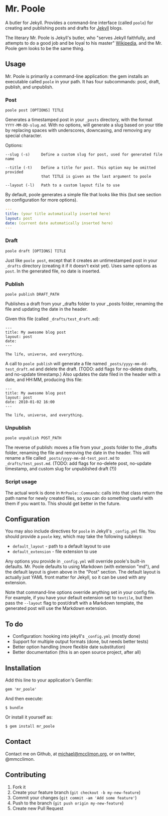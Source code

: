 # Mr. Poole

A butler for Jekyll. Provides a command-line interface (called `poole`) for
creating and publishing posts and drafts for [Jekyll](http://jekyllrb.com)
blogs.

The literary Mr. Poole is Jekyll's butler, who "serves Jekyll faithfully, and
attempts to do a good job and be loyal to his master"
[Wikipedia](http://en.wikipedia.org/wiki/Jekyll_and_hyde#Mr._Poole), and the
Mr. Poole gem looks to be the same thing.

## Usage

Mr. Poole is primarily a command-line application: the gem installs an
executable called `poole` in your path. It has four subcommands: post, draft,
publish, and unpublish.

### Post

    poole post [OPTIONS] TITLE

Generates a timestamped post in your `_posts` directory, with the format
`YYYY-MM-DD-slug.md`. With no options, will generate a slug based on your title
by replacing spaces with underscores, downcasing, and removing any special
character.

Options:

```
--slug (-s)     Define a custom slug for post, used for generated file name

--title (-t)    Define a title for post. This option may be omitted provided
                that TITLE is given as the last argument to poole

--layout (-l)   Path to a custom layout file to use
```

By default, poole generates a simple file that looks like this (but see section
on configuration for more options).

```yaml
---
title: (your title automatically inserted here)
layout: post
date: (current date automatically inserted here)
---
```

### Draft

    poole draft [OPTIONS] TITLE

Just like `poole post`, except that it creates an untimestamped post in your
`_drafts` directory (creating it if it doesn't exist yet). Uses same options
as `post`. In the generated file, no date is inserted.

### Publish

    poole publish DRAFT_PATH

Publishes a draft from your _drafts folder to your _posts folder, renaming the
file and updating the date in the header.

Given this file (called `_drafts/test_draft.md`):

```
---
title: My awesome blog post
layout: post
date:
---

The life, universe, and everything.
```

A call to `poole publish` will generate a file named
`_posts/yyyy-mm-dd-test_draft.md` and delete the draft. (TODO: add flags for
no-delete drafts, and no-update timestamp.) Also updates the date filed in the
header with a date, and HH:MM, producing this file:

```
---
title: My awesome blog post
layout: post
date: 2010-01-02 16:00
---

The life, universe, and everything.
```

### Unpublish

    poole unpublish POST_PATH

The reverse of publish: moves a file from your _posts folder to the _drafts
folder, renaming the file and removing the date in the header. This will
rename a file called `_posts/yyyy-mm-dd-test_post.md` to
`_drafts/test_post.md`. (TODO: add flags for no-delete post, no-update
timestamp, and custom slug for unpublished draft (?))


### Script usage

The actual work is done in `MrPoole::Commands`: calls into that class return
the path name for newly created files, so you can do something useful with
them if you want to. This should get better in the future.

## Configuration

You may also include directives for `poole` in Jekyll's `_config.yml` file. You
should provide a `poole` key, which may take the following subkeys:

- `default_layout` - path to a default layout to use
- `default_extension` - file extension to use

Any options you provide in `_config.yml` will override poole's built-in
defaults. Mr. Poole defaults to using Markdown (with extension "md"), and the
default layout is given above in the "Post" section. The default layout is
actually just YAML front matter for Jekyll, so it can be used with any
extension.

Note that command-line options override anything set in your config file. For
example, if you have your default extension set to `textile`, but then pass the
`--layout` flag to post/draft with a Markdown template, the generated post will
use the Markdown extension.


## To do

- Configuration: hooking into jekyll's `_config.yml` (mostly done)
- Support for multiple output formats (done, but needs better tests)
- Better option handling (more flexible date substitution)
- Better documentation (this is an open source project, after all)

## Installation

Add this line to your application's Gemfile:

    gem 'mr_poole'

And then execute:

    $ bundle

Or install it yourself as:

    $ gem install mr_poole

## Contact

Contact me on Github, at michael@mcclimon.org, or on twitter, @mmcclimon.

## Contributing

1. Fork it
2. Create your feature branch (`git checkout -b my-new-feature`)
3. Commit your changes (`git commit -am 'Add some feature'`)
4. Push to the branch (`git push origin my-new-feature`)
5. Create new Pull Request
